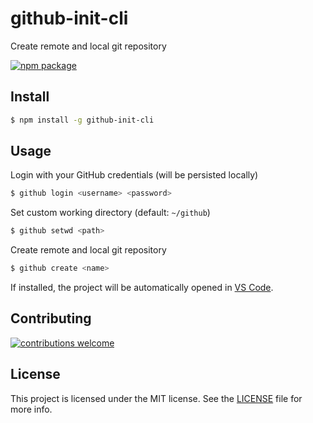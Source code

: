 # github-init-cli

Create remote and local git repository

[![npm package](https://badge.fury.io/js/github-init-cli.svg)](https://www.npmjs.com/package/github-init-cli)

## Install

```sh
$ npm install -g github-init-cli
```

## Usage

Login with your GitHub credentials (will be persisted locally)

```sh
$ github login <username> <password>
```

Set custom working directory (default: `~/github`)

```sh
$ github setwd <path>
```

Create remote and local git repository

```sh
$ github create <name>
```

If installed, the project will be automatically opened in [VS Code](https://code.visualstudio.com/).

## Contributing

[![contributions welcome](https://img.shields.io/badge/contributions-welcome-brightgreen.svg?style=flat)](https://github.com/nflaig/github-init-cli/issues)

## License

This project is licensed under the MIT license. See the [LICENSE](LICENSE) file for more info.
